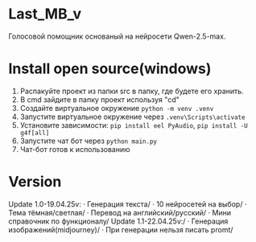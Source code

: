 # Last_MB_v
Голосовой помощник основаный на нейросети
Qwen-2.5-max. 

# Install open source(windows)
1. Распакуйте проект из папки src в папку, где будете его хранить.
2. В cmd зайдите в папку проект используя "cd"
3. Создайте виртуальное окружение ```python -m venv .venv```
4. Запустите виртуальное окружение через ```.venv\Scripts\activate```
5. Установите зависимости: ```pip install eel PyAudio```, ```pip install -U g4f[all]```
6. Запустите чат бот через ```python main.py```
7. Чат-бот готов к использованию

# Version
Update 1.0-19.04.25v:
  · Генерация текста/
  · 10 нейросетей на выбор/
  · Тема тёмная/светлая/
  · Перевод на английский/русский/
  · Мини справочник по функционалу/
Update 1.1-22.04.25v:/
  · Генерация изображений(midjourney)/
  · При генерации нельзя писать promt/
